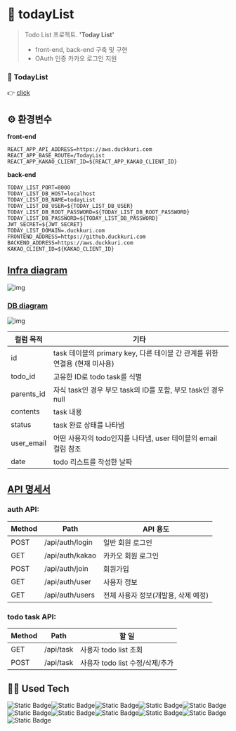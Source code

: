# 📌 todayList

> Todo List 프로젝트. **'Today List'**
> - front-end, back-end 구축 및 구현
> - OAuth 인증 카카오 로그인 지원



### 👀 **TodayList** 

👉 [click](https://github.duckkuri.com)
## ⚙️ 환경변수

**front-end**

```
REACT_APP_API_ADDRESS=https://aws.duckkuri.com
REACT_APP_BASE_ROUTE=/TodayList
REACT_APP_KAKAO_CLIENT_ID=${REACT_APP_KAKAO_CLIENT_ID}
```

**back-end**

```
TODAY_LIST_PORT=8000
TODAY_LIST_DB_HOST=localhost
TODAY_LIST_DB_NAME=todayList
TODAY_LIST_DB_USER=${TODAY_LIST_DB_USER}
TODAY_LIST_DB_ROOT_PASSWORD=${TODAY_LIST_DB_ROOT_PASSWORD}
TODAY_LIST_DB_PASSWORD=${TODAY_LIST_DB_PASSWORD}
JWT_SECRET=${JWT_SECRET}
TODAY_LIST_DOMAIN=.duckkuri.com
FRONTEND_ADDRESS=https://github.duckkuri.com
BACKEND_ADDRESS=https://aws.duckkuri.com
KAKAO_CLIENT_ID=${KAKAO_CLIENT_ID}
```





## 


## [Infra diagram](https://miro.com/app/board/uXjVMta_jdM=/?share_link_id=262712425503)

![img](https://lh6.googleusercontent.com/zR56lTdT-7jCZClpEqwG4gVHF0WeVicqYZxlti6ubXPezPSnWZikRnTyVe_5BL0YfunPtGkHthqwMobzk1rewoLZFusQTfcJ2ky8isvoEGEXkhgu3NoDn_vlC47CN5YWiZvSlL9FWOmExiyABfDcsuLmQA=s2048)



### [DB diagram](https://dbdiagram.io/d/64db8f7d02bd1c4a5ecf86f6)

![img](https://lh4.googleusercontent.com/vbjKuxYimFgK0DfHYdrxa_efz8W1pnO7jGGdJLtq2BtU15IOnmuqkwHbAbC93gcZ0eVgIRnisoAo-94vBXiI7WiNrmdU51leIcIHt3RUM-sB-sZHFgGrDqy6VljqUs4d7C-TqUCl4UTErJQCfonVkjFtFw=s2048)

| 컬럼 목적  | 기타                                                         |
| ---------- | ------------------------------------------------------------ |
| id         | task 테이블의 primary key, 다른 테이블 간 관계를 위한 연결용 (현재 미사용) |
| todo_id    | 고유한 ID로 todo task를 식별                                 |
| parents_id | 자식 task인 경우 부모 task의 ID를 포함, 부모 task인 경우 null |
| contents   | task 내용                                                    |
| status     | task 완료 상태를 나타냄                                      |
| user_email | 어떤 사용자의 todo인지를 나타냄, user 테이블의 email 컬럼 참조 |
| date       | todo 리스트를 작성한 날짜                                    |





## [API 명세서](https://docs.google.com/spreadsheets/d/1nR4OSrRyuO6QJTr0doGw4Q_MhsuL8MoZoxfh-YZq9-c/edit?usp=sharing)

### auth API:

| Method | Path            | API 용도                            |
| ------ | --------------- | ----------------------------------- |
| POST   | /api/auth/login | 일반 회원 로그인                    |
| GET    | /api/auth/kakao | 카카오 회원 로그인                  |
| POST   | /api/auth/join  | 회원가입                            |
| GET    | /api/auth/user  | 사용자 정보                         |
| GET    | /api/auth/users | 전체 사용자 정보(개발용, 삭제 예정) |

### todo task API:

| Method | Path      | 할 일                           |
| ------ | --------- | ------------------------------- |
| GET    | /api/task | 사용자 todo list 조회           |
| POST   | /api/task | 사용자 todo list 수정/삭제/추가 |


## 🧙‍♀️ Used Tech

![Static Badge](https://img.shields.io/badge/React-61DAFB?style=for-the-badge&logo=react&logoColor=white)![Static Badge](https://img.shields.io/badge/reactquery-FF4154?style=for-the-badge&logo=reactquery&logoColor=white)![Static Badge](https://img.shields.io/badge/figma-F24E1E?style=for-the-badge&logo=figma&logoColor=white)![Static Badge](https://img.shields.io/badge/mariadb-003545?style=for-the-badge&logo=mariadb&logoColor=white)![Static Badge](https://img.shields.io/badge/prettier-F7B93E?style=for-the-badge&logo=prettier&logoColor=white)![Static Badge](https://img.shields.io/badge/amazonaws-232F3E?style=for-the-badge&logo=amazonaws&logoColor=white)![Static Badge](https://img.shields.io/badge/ubuntu-E95420?style=for-the-badge&logo=ubuntu&logoColor=white)![Static Badge](https://img.shields.io/badge/dotenv-ECD53F?style=for-the-badge&logo=dotenv&logoColor=white)![Static Badge](https://img.shields.io/badge/docker-2496ED?style=for-the-badge&logo=docker&logoColor=white)![Static Badge](https://img.shields.io/badge/typescript-3178C6?style=for-the-badge&logo=typescript&logoColor=white)![Static Badge](https://img.shields.io/badge/github-181717?style=for-the-badge&logo=github&logoColor=white)
